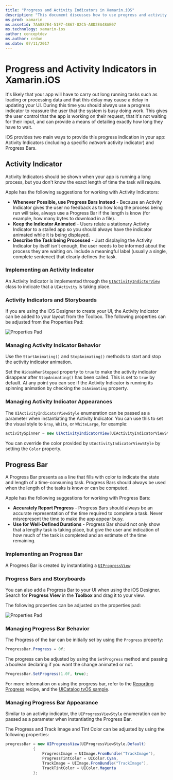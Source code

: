 ```yaml
---
title: "Progress and Activity Indicators in Xamarin.iOS"
description: "This document discusses how to use progress and activity indicators in Xamarin.iOS. It describes how to use them both programmatically and with a storyboard."
ms.prod: xamarin
ms.assetid: 7AA887E4-51F7-4867-82C5-A8D2EA48AE07
ms.technology: xamarin-ios
author: conceptdev
ms.author: crdun
ms.date: 07/11/2017
---
```


# Progress and Activity Indicators in Xamarin.iOS

It's likely that your app will have to carry out long running tasks such as loading or processing data and that this delay may cause a delay in updating your UI. During this time you should always use a progress indicator to reassure the user that the system is busy doing work. This gives the user control that the app is working on their request, that it's not waiting for their input, and can provide a means of detailing exactly how long they have to wait.

iOS provides two main ways to provide this progress indication in your app: Activity Indicators (including a specific _network_ activity indicator) and Progress Bars.

## Activity Indicator

Activity Indicators should be shown when your app is running a long process, but you don't know the exact length of time the task will require.

Apple has the following suggestions for working with Activity Indicators:

- **Whenever Possible, use Progress Bars Instead** - Because an Activity Indicator gives the user no feedback as to how long the process being run will take, always use a Progress Bar if the length is know (for example, how many bytes to download in a file).
- **Keep the Indicator Animated** - Users relate a stationary Activity Indicator to a stalled app so you should always have the indicator animated while it is being displayed.
- **Describe the Task being Processed** - Just displaying the Activity Indicator by itself isn't enough, the user needs to be informed about the process they are waiting on. Include a meaningful label (usually a single, complete sentence) that clearly defines the task.

### Implementing an Activity Indicator

An Activity Indicator is implemented through the [`UIActivityIndictorView`](xref:UIKit.UIActivityIndicatorView) class to indicate that a `UIActivity` is taking place.

### Activity Indicators and Storyboards

If you are using the iOS Designer to create your UI, the Activity Indicator can be added to your layout from the Toolbox. The following properties can be adjusted from the Properties Pad:

![Properties Pad](progress-activity-indicator-images/progress-indicator1.png)

### Managing Activity Indicator Behavior

Use the `StartAnimating()` and `StopAnimating()` methods to start and stop the activity indicator animation.

Set the `HidesWhenStopped` property to `true` to make the activity indicator disappear after `StopAnimating()` has been called. This is set to `true` by default. At any point you can see if the Activity Indicator is running its spinning animation by checking the `IsAnimating` property. 

### Managing Activity Indicator Appearances

The `UIActivityIndicatorViewStyle` enumeration can be passed as a parameter when instantiating the Activity Indicator. You can use this to set the visual style to `Gray`, `White`, or `WhiteLarge`, for example:

```csharp
activitySpinner = new UIActivityIndicatorView(UIActivityIndicatorViewStyle.WhiteLarge);
```

You can override the color provided by `UIActivityIndicatorViewStyle`  by setting the `Color` property.

## Progress Bar

A Progress Bar presents as a line that fills with color to indicate the state and length of a time-consuming task. Progress Bars should always be used when the length of the tasks is know or can be computed.

Apple has the following suggestions for working with Progress Bars:

- **Accurately Report Progress** - Progress Bars should always be an accurate representation of the time required to complete a task. Never misrepresent the time to make the app appear busy.
- **Use for Well-Defined Durations** - Progress Bar should not only show that a lengthy task is taking place, but give the user and indication of how much of the task is completed and an estimate of the time remaining.

### Implementing an Progress Bar

A Progress Bar is created by instantiating a [`UIProgressView`](xref:UIKit.UIProgressView)

### Progress Bars and Storyboards

You can also add a Progress Bar to your UI when using the iOS Designer. Search for **Progress View** in the **Toolbox** and drag it to your view.

The following properties can be adjusted on the properties pad:

![Properties Pad](progress-activity-indicator-images/progress-indicator3.png)

### Managing Progress Bar Behavior

The Progress of the bar can be initially set by using the `Progress` property:

```csharp
ProgressBar.Progress = 0f;
```

The progress can be adjusted by using the `SetProgress` method and passing a boolean declaring if you want the change animated or not.

```csharp
ProgressBar.SetProgress(1.0f, true);
```

For more information on using the progress bar, refer to the [Reporting Progress](https://github.com/xamarin/recipes/tree/master/Recipes/cross-platform/networking/download_progress) recipe, and the [UICatalog tvOS sample](https://docs.microsoft.com/samples/xamarin/ios-samples/tvos-uicatalog).

### Managing Progress Bar Appearance

Similar to an activity indicator, the `UIProgressViewStyle` enumeration can be passed as a parameter when instantiating the Progress Bar.

The Progress and Track Image and Tint Color can be adjusted by using the following properties:

```csharp
progressBar = new UIProgressView(UIProgressViewStyle.Default)
            {
                ProgressImage = UIImage.FromBundle("TrackImage"),
                ProgressTintColor = UIColor.Cyan,
                TrackImage = UIImage.FromBundle("TrackImage"),
                TrackTintColor = UIColor.Magenta
            }; 
```
